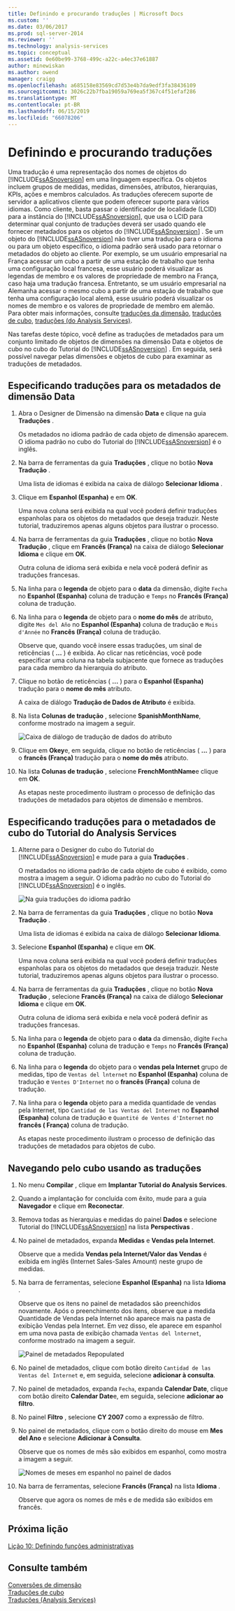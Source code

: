 ```yaml
---
title: Definindo e procurando traduções | Microsoft Docs
ms.custom: ''
ms.date: 03/06/2017
ms.prod: sql-server-2014
ms.reviewer: ''
ms.technology: analysis-services
ms.topic: conceptual
ms.assetid: 0e60be99-3768-499c-a22c-a4ec37e61887
author: minewiskan
ms.author: owend
manager: craigg
ms.openlocfilehash: a685158e83569cd7d53e4b7da9edf3fa38436109
ms.sourcegitcommit: 3026c22b7fba19059a769ea5f367c4f51efaf286
ms.translationtype: MT
ms.contentlocale: pt-BR
ms.lasthandoff: 06/15/2019
ms.locfileid: "66078206"
---
```

# <a name="defining-and-browsing-translations"></a>Definindo e procurando traduções
  Uma tradução é uma representação dos nomes de objetos do [!INCLUDE[ssASnoversion](../includes/ssasnoversion-md.md)] em uma linguagem específica. Os objetos incluem grupos de medidas, medidas, dimensões, atributos, hierarquias, KPIs, ações e membros calculados. As traduções oferecem suporte de servidor a aplicativos cliente que podem oferecer suporte para vários idiomas. Como cliente, basta passar o identificador de localidade (LCID) para a instância do [!INCLUDE[ssASnoversion](../includes/ssasnoversion-md.md)], que usa o LCID para determinar qual conjunto de traduções deverá ser usado quando ele fornecer metadados para os objetos do [!INCLUDE[ssASnoversion](../includes/ssasnoversion-md.md)] . Se um objeto do [!INCLUDE[ssASnoversion](../includes/ssasnoversion-md.md)] não tiver uma tradução para o idioma ou para um objeto específico, o idioma padrão será usado para retornar o metadados do objeto ao cliente. Por exemplo, se um usuário empresarial na França acessar um cubo a partir de uma estação de trabalho que tenha uma configuração local francesa, esse usuário poderá visualizar as legendas de membro e os valores de propriedade de membro na França, caso haja uma tradução francesa. Entretanto, se um usuário empresarial na Alemanha acessar o mesmo cubo a partir de uma estação de trabalho que tenha uma configuração local alemã, esse usuário poderá visualizar os nomes de membro e os valores de propriedade de membro em alemão. Para obter mais informações, consulte [traduções da dimensão](multidimensional-models-olap-logical-dimension-objects/dimension-translations.md), [traduções de cubo](multidimensional-models-olap-logical-cube-objects/cube-translations.md), [traduções &#40;do Analysis Services&#41;](translations-analysis-services.md).  
  
 Nas tarefas deste tópico, você define as traduções de metadados para um conjunto limitado de objetos de dimensões na dimensão Data e objetos de cubo no cubo do Tutorial do [!INCLUDE[ssASnoversion](../includes/ssasnoversion-md.md)] . Em seguida, será possível navegar pelas dimensões e objetos de cubo para examinar as traduções de metadados.  
  
## <a name="specifying-translations-for-the-date-dimension-metadata"></a>Especificando traduções para os metadados de dimensão Data  
  
1.  Abra o Designer de Dimensão na dimensão **Data** e clique na guia **Traduções** .  
  
     Os metadados no idioma padrão de cada objeto de dimensão aparecem. O idioma padrão no cubo do Tutorial do [!INCLUDE[ssASnoversion](../includes/ssasnoversion-md.md)] é o inglês.  
  
2.  Na barra de ferramentas da guia **Traduções** , clique no botão **Nova Tradução** .  
  
     Uma lista de idiomas é exibida na caixa de diálogo **Selecionar Idioma** .  
  
3.  Clique em **Espanhol (Espanha)** e em **OK**.  
  
     Uma nova coluna será exibida na qual você poderá definir traduções espanholas para os objetos do metadados que deseja traduzir. Neste tutorial, traduziremos apenas alguns objetos para ilustrar o processo.  
  
4.  Na barra de ferramentas da guia **Traduções** , clique no botão **Nova Tradução** , clique em **Francês (França)** na caixa de diálogo **Selecionar Idioma** e clique em **OK**.  
  
     Outra coluna de idioma será exibida e nela você poderá definir as traduções francesas.  
  
5.  Na linha para o **legenda** de objeto para o **data** da dimensão, digite `Fecha` no **Espanhol (Espanha)** coluna de tradução e `Temps` no  **Francês (França)** coluna de tradução.  
  
6.  Na linha para o **legenda** de objeto para o **nome do mês** de atributo, digite `Mes del Año` no **Espanhol (Espanha)** coluna de tradução e `Mois d'Année` no **Francês (França)** coluna de tradução.  
  
     Observe que, quando você insere essas traduções, um sinal de reticências ( **...** ) é exibida. Ao clicar nas reticências, você pode especificar uma coluna na tabela subjacente que fornece as traduções para cada membro da hierarquia do atributo.  
  
7.  Clique no botão de reticências ( **...** ) para o **Espanhol (Espanha)** tradução para o **nome do mês** atributo.  
  
     A caixa de diálogo **Tradução de Dados de Atributo** é exibida.  
  
8.  Na lista **Colunas de tradução** , selecione **SpanishMonthName**, conforme mostrado na imagem a seguir.  
  
     ![Caixa de diálogo de tradução de dados do atributo](../../2014/tutorials/media/l9-translations-4.gif "caixa de diálogo tradução de dados de atributo")  
  
9. Clique em **Okey**e, em seguida, clique no botão de reticências ( **...** ) para o **francês (França)** tradução para o **nome do mês** atributo.  
  
10. Na lista **Colunas de tradução** , selecione **FrenchMonthName**e clique em **OK**.  
  
     As etapas neste procedimento ilustram o processo de definição das traduções de metadados para objetos de dimensão e membros.  
  
## <a name="specifying-translations-for-the-analysis-services-tutorial-cube-metadata"></a>Especificando traduções para o metadados de cubo do Tutorial do Analysis Services  
  
1.  Alterne para o Designer do cubo do Tutorial do [!INCLUDE[ssASnoversion](../includes/ssasnoversion-md.md)] e mude para a guia **Traduções** .  
  
     O metadados no idioma padrão de cada objeto de cubo é exibido, como mostra a imagem a seguir. O idioma padrão no cubo do Tutorial do [!INCLUDE[ssASnoversion](../includes/ssasnoversion-md.md)] é o inglês.  
  
     ![Na guia traduções do idioma padrão](../../2014/tutorials/media/l9-translations-5.gif "na guia traduções do idioma padrão")  
  
2.  Na barra de ferramentas da guia **Traduções** , clique no botão **Nova Tradução** .  
  
     Uma lista de idiomas é exibida na caixa de diálogo **Selecionar Idioma**.  
  
3.  Selecione **Espanhol (Espanha)** e clique em **OK**.  
  
     Uma nova coluna será exibida na qual você poderá definir traduções espanholas para os objetos do metadados que deseja traduzir. Neste tutorial, traduziremos apenas alguns objetos para ilustrar o processo.  
  
4.  Na barra de ferramentas da guia **Traduções** , clique no botão **Nova Tradução** , selecione **Francês (França)** na caixa de diálogo **Selecionar Idioma** e clique em **OK**.  
  
     Outra coluna de idioma será exibida e nela você poderá definir as traduções francesas.  
  
5.  Na linha para o **legenda** de objeto para o **data** da dimensão, digite `Fecha` no **Espanhol (Espanha)** coluna de tradução e `Temps` no  **Francês (França)** coluna de tradução.  
  
6.  Na linha para o **legenda** do objeto para o **vendas pela Internet** grupo de medidas, tipo de `Ventas del lnternet` no **Espanhol (Espanha)** coluna de tradução e `Ventes D'Internet` no o **francês (França)** coluna de tradução.  
  
7.  Na linha para o **legenda** objeto para a medida quantidade de vendas pela Internet, tipo `Cantidad de las Ventas del Internet` no **Espanhol (Espanha)** coluna de tradução e `Quantité de Ventes d'Internet` no **francês ( França)** coluna de tradução.  
  
     As etapas neste procedimento ilustram o processo de definição das traduções de metadados para objetos de cubo.  
  
## <a name="browsing-the-cube-by-using-translations"></a>Navegando pelo cubo usando as traduções  
  
1.  No menu **Compilar** , clique em **Implantar Tutorial do Analysis Services**.  
  
2.  Quando a implantação for concluída com êxito, mude para a guia **Navegador** e clique em **Reconectar**.  
  
3.  Remova todas as hierarquias e medidas do painel **Dados** e selecione Tutorial do [!INCLUDE[ssASnoversion](../includes/ssasnoversion-md.md)] na lista **Perspectivas** .  
  
4.  No painel de metadados, expanda **Medidas** e **Vendas pela Internet**.  
  
     Observe que a medida **Vendas pela Internet/Valor das Vendas** é exibida em inglês (Internet Sales-Sales Amount) neste grupo de medidas.  
  
5.  Na barra de ferramentas, selecione **Espanhol (Espanha)** na lista **Idioma** .  
  
     Observe que os itens no painel de metadados são preenchidos novamente. Após o preenchimento dos itens, observe que a medida Quantidade de Vendas pela Internet não aparece mais na pasta de exibição Vendas pela Internet. Em vez disso, ele aparece em espanhol em uma nova pasta de exibição chamada `Ventas del lnternet`, conforme mostrado na imagem a seguir.  
  
     ![Painel de metadados Repopulated](../../2014/tutorials/media/l9-translations-6.gif "Repopulated painel de metadados")  
  
6.  No painel de metadados, clique com botão direito `Cantidad de las Ventas del Internet` e, em seguida, selecione **adicionar à consulta**.  
  
7.  No painel de metadados, expanda `Fecha`, expanda **Calendar Date**, clique com botão direito **Calendar Date**e, em seguida, selecione **adicionar ao filtro**.  
  
8.  No painel **Filtro** , selecione **CY 2007** como a expressão de filtro.  
  
9. No painel de metadados, clique com o botão direito do mouse em **Mes del Ano** e selecione **Adicionar à Consulta**.  
  
     Observe que os nomes de mês são exibidos em espanhol, como mostra a imagem a seguir.  
  
     ![Nomes de meses em espanhol no painel de dados](../../2014/tutorials/media/l9-translations-7.gif "nomes de meses em espanhol no painel de dados")  
  
10. Na barra de ferramentas, selecione **Francês (França)** na lista **Idioma** .  
  
     Observe que agora os nomes de mês e de medida são exibidos em francês.  
  
## <a name="next-lesson"></a>Próxima lição  
 [Lição 10: Definindo funções administrativas](../analysis-services/lesson-10-defining-administrative-roles.md)  
  
## <a name="see-also"></a>Consulte também  
 [Conversões de dimensão](multidimensional-models-olap-logical-dimension-objects/dimension-translations.md)   
 [Traduções de cubo](multidimensional-models-olap-logical-cube-objects/cube-translations.md)   
 [Traduções &#40;Analysis Services&#41;](translations-analysis-services.md)  
  
  
